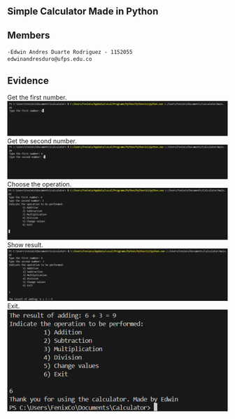 ## Simple Calculator Made in Python

## Members

    -Edwin Andres Duarte Rodriguez - 1152055
    edwinandresduro@ufps.edu.co

## Evidence
Get the first number.
![alt text](images/image-1.png)
Get the second number.
![alt text](images/image-2.png)
Choose the operation.
![alt text](images/image-3.png)
Show result.
![alt text](images/image-4.png)
Exit.
![alt text](images/image-5.png)